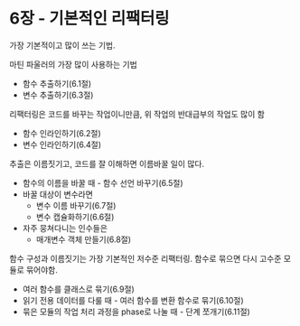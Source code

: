 # 6장 - 기본적인 리팩터링

가장 기본적이고 많이 쓰는 기법.

마틴 파울러의 가장 많이 사용하는 기법
- 함수 추출하기(6.1절)
- 변수 추출하기(6.3절)

리팩터링은 코드를 바꾸는 작업이니만큼, 위 작업의 반대급부의 작업도 많이 함
- 함수 인라인하기(6.2절)
- 변수 인라인하기(6.4절)

추출은 이름짓기고, 코드를 잘 이해하면 이름바꿀 일이 많다.
- 함수의 이름을 바꿀 때 - 함수 선언 바꾸기(6.5절)
- 바꿀 대상이 변수라면
    - 변수 이름 바꾸기(6.7절)
    - 변수 캡슐화하기(6.6절)
- 자주 뭉쳐다니는 인수들은
    - 매개변수 객체 만들기(6.8절)

함수 구성과 이름짓기는 가장 기본적인 저수준 리팩터링. 함수로 묶으면 다시 고수준 모듈로 묶어야함.
- 여러 함수를 클래스로 묶기(6.9절)
- 읽기 전용 데이터를 다룰 때 - 여러 함수를 변환 함수로 묶기(6.10절)
- 묶은 모듈의 작업 처리 과정을 phase로 나눌 때 - 단계 쪼개기(6.11절)
